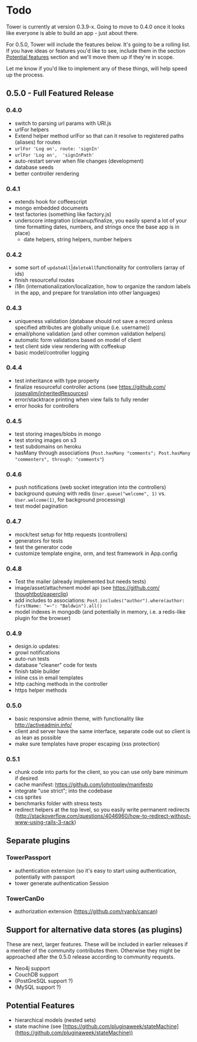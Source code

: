 # Todo

Tower is currently at version 0.3.9-x.  Going to move to 0.4.0 once it looks like everyone is able to build an app - just about there.

For 0.5.0, Tower will include the features below.  It's going to be a rolling list.  If you have ideas or features you'd like to see, include them in the section [Potential features](#potential-features) section and we'll move them up if they're in scope.

Let me know if you'd like to implement any of these things, will help speed up the process.

<a name="features-0.5.0" href="features-0.5.0"></a>

## 0.5.0 - Full Featured Release

### 0.4.0

-  switch to parsing url params with URI.js
-  urlFor helpers
-  Extend helper method urlFor so that can it resolve to registered paths (aliases) for routes 
  -  `urlFor 'Log on', route: 'signIn'`
  -  `urlFor 'Log on',  'signInPath'`
-  auto-restart server when file changes (development)
-  database seeds
-  better controller rendering

### 0.4.1

-  extends hook for coffeescript
-  mongo embedded documents
-  test factories (something like factory.js)
-  underscore integration (cleanup/finalize, you easily spend a lot of your time formatting dates, numbers, and strings once the base app is in place)
 	- date helpers, string helpers, number helpers

### 0.4.2

-  some sort of `updateAll`|`deleteAll` ​functionality for controllers (array of ids)
-  finish resourceful routes
-  i18n (internationalization/​localization, how to organize the random labels in the app, and prepare for translation into other languages)

### 0.4.3

-  uniqueness validation (database should not save a record unless specified attributes are globally unique (i.e. username))
-  email/phone validation (and other common validation helpers)
-  automatic form validations based on model of client
-  test client side view rendering with coffeekup
-  basic model/controller logging

### 0.4.4

-  test inheritance with type property
-  finalize resourceful controller actions (see https://github.com/​josevalim/inheritedResources)
-  error/stacktrace printing when view fails to fully render
-  error hooks for controllers

### 0.4.5

-  test storing images/blobs in mongo
-  test storing images on s3
-  test subdomains on heroku
-  hasMany through associations (`Post.hasMany "comments"; Post.hasMany "commenters", through: "comments"`)

### 0.4.6

-  push notifications (web socket integration into the controllers)
-  background queuing with redis (`User.queue("welcome", 1)` vs. `User.welcome(1)`, for background processing)
-  test model pagination

### 0.4.7

-  mock/test setup for http requests (controllers)
-  generators for tests
-  test the generator code
-  customize template engine, orm, and test framework in App.config

### 0.4.8

-  Test the mailer (already implemented but needs tests)
-  image/asset/attachment model api (see https://github.com/​thoughtbot/paperclip)
-  add includes to associations: `Post.includes("​author").where(author: firstName: "=~": "Baldwin").all()`
-  model indexes in mongodb (and potentially in memory, i.e. a redis-like plugin for the browser)

### 0.4.9

-  design.io updates:
  -  growl notifications
  -  auto-run tests
-  database "cleaner" code for tests
-  finish table builder
-  inline css in email templates
-  http caching methods in the controller
-  https helper methods

### 0.5.0

-  basic responsive admin theme, with functionality like http://activeadmin.info/
-  client and server have the same interface, separate code out so client is as lean as possible
-  make sure templates have proper escaping (xss protection)

### 0.5.1

-  chunk code into parts for the client, so you can use only bare minimum if desired
-  cache manifest: https://github.com/​johntopley/manifesto
-  integrate "use strict"; into the codebase
-  css sprites
-  benchmarks folder with stress tests
-  redirect helpers at the top level, so you easily write permanent redirects (http://stackoverflow.com/​questions/4046960/how-to-​redirect-without-www-using-​rails-3-rack)

## Separate plugins

### TowerPassport

-  authentication extension (so it's easy to start using authentication, potentially with passport
-  tower generate authentication Session

### TowerCanDo

-  authorization extension (https://github.com/ryanb/​cancan)

## Support for alternative data stores (as plugins) 

These are next, larger features.  These will be included in earlier releases if a member of the community contributes them.  Otherwise they might be approached after the 0.5.0 release according to community requests.

- Neo4j support
- CouchDB support
- (PostGreSQL support ?)
- (MySQL support ?)

<a name="potential-features" href="potential-features"></a>

## Potential Features

- hierarchical models (nested sets)
- state machine (see [https://github.com/pluginaweek/stateMachine](https://github.com/pluginaweek/stateMachine))
